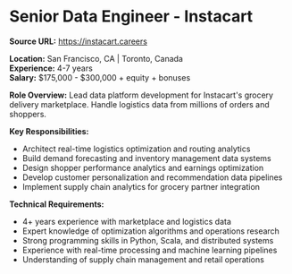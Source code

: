 # Senior Data Engineer - Instacart

**Source URL:** https://instacart.careers

**Location:** San Francisco, CA | Toronto, Canada  
**Experience:** 4-7 years  
**Salary:** $175,000 - $300,000 + equity + bonuses

**Role Overview:**
Lead data platform development for Instacart's grocery delivery marketplace. Handle logistics data from millions of orders and shoppers.

**Key Responsibilities:**
- Architect real-time logistics optimization and routing analytics
- Build demand forecasting and inventory management data systems
- Design shopper performance analytics and earnings optimization
- Develop customer personalization and recommendation data pipelines
- Implement supply chain analytics for grocery partner integration

**Technical Requirements:**
- 4+ years experience with marketplace and logistics data
- Expert knowledge of optimization algorithms and operations research
- Strong programming skills in Python, Scala, and distributed systems
- Experience with real-time processing and machine learning pipelines
- Understanding of supply chain management and retail operations